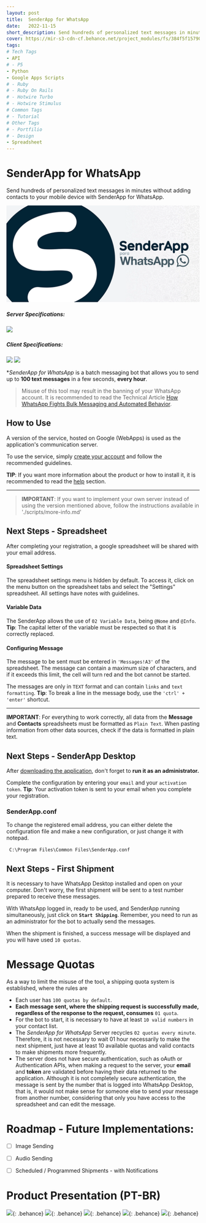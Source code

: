 ```yaml
---
layout: post
title:  SenderApp for WhatsApp
date:   2022-11-15
short_description: Send hundreds of personalized text messages in minutes without adding contacts to your mobile device with SenderApp for WhatsApp.
cover: https://mir-s3-cdn-cf.behance.net/project_modules/fs/384f5f157902067.63815a43aa8e8.png
tags:
# Tech Tags
- API
# - P5
- Python
- Google Apps Scripts
# - Ruby
# - Ruby On Rails
# - Hotwire Turbo
# - Hotwire Stimulus
# Common Tags
# - Tutorial
# Other Tags
# - Portfilio
# - Design
- Spreadsheet
---
```





# SenderApp for WhatsApp

Send hundreds of personalized text messages in minutes without adding contacts to your mobile device with SenderApp for WhatsApp.


<div>
  <img src="/assets/images/covers/all/senderapp-for-whatsapp.png" alt="" class=" w-100 img-fluid rounded-3 shadow mb-4">
</div>



##### Server Specifications:  
![](https://img.shields.io/static/v1?label=Hosted%20on&message=Google%20Apps%20Scripts%20%2F%20Google%20Cloud%20Project&color=important)

##### Client Specifications:
![](https://img.shields.io/static/v1?label=SenderApp&message=v1.1&color=blue) ![](https://img.shields.io/static/v1?label=Python&message=v.3.7&color=brightgreen)


**SenderApp for WhatsApp* is a batch messaging bot that allows you to send up to **100 text messages** in a few seconds, **every hour**.

> Misuse of this tool may result in the banning of your WhatsApp account. It is recommended to read the Technical Article [How WhatsApp Fights Bulk Messaging and Automated Behavior](https://scontent.fgpb4-1.fna.fbcdn.net/v/t39.8562-6/299842918_397263792546125_6219151513993243581_n.pdf?_nc_cat=107&ccb=1-7&_nc_sid=ae5e01&_nc_ohc=Rmmm-0GP-bIAX_2WITo&_nc_ht=scontent.fgpb4-1.fna&oh=00_AfCAG5ZpQQEYz8hy2L-Ca2bHU8bU3jwmRYomsLcgehQ8og&oe=636A5C8A).

## How to Use

A version of the service, hosted on Google (WebApps) is used as the application's communication server.

To use the service, simply [create your account](https://script.google.com/macros/s/AKfycbyyVrXZ2nmgwuPBcrrL2OWQWVbLKf_PkVWNIXT_kZ4UAgkhk0HrGxm7MgvxVtMx9PePjg/exec?a=r) and follow the recommended guidelines.

**TIP**: If you want more information about the product or how to install it, it is recommended to read the [help](https://script.google.com/macros/s/AKfycbyyVrXZ2nmgwuPBcrrL2OWQWVbLKf_PkVWNIXT_kZ4UAgkhk0HrGxm7MgvxVtMx9PePjg/exec?a=h) section.

---

> **IMPORTANT**: If you want to implement your own server instead of using the version mentioned above, follow the instructions available in './scripts/more-info.md'

## Next Steps - Spreadsheet

After completing your registration, a google spreadsheet will be shared with your email address.

#### Spreadsheet Settings
The spreadsheet settings menu is hidden by default. To access it, click on the menu button on the spreadsheet tabs and select the "Settings" spreadsheet. All settings have notes with guidelines.

#### Variable Data
The SenderApp allows the use of `02 Variable Data`, being `@Nome` and `@Info`.
**Tip**: The capital letter of the variable must be respected so that it is correctly replaced.

#### Configuring Message
The message to be sent must be entered in `'Messages!A3'` of the spreadsheet.
The message can contain a maximum size of characters, and if it exceeds this limit, the cell will turn red and the bot cannot be started.

The messages are only in `TEXT` format and can contain `links` and `text formatting`.
**Tip**: To break a line in the message body, use the `'ctrl' + 'enter'` shortcut.

---

**IMPORTANT**: For everything to work correctly, all data from the **Message** and **Contacts** spreadsheets must be formatted as `Plain Text`. When pasting information from other data sources, check if the data is formatted in plain text.


 ## Next Steps - SenderApp Desktop

After [downloading the application](https://mega.nz/file/xcpnkZqb#stGI2EibhJ7b3rmou6reKFLXrxI5cpuy6v6alyDV8kU), don't forget to **run it as an administrator.**

Complete the configuration by entering your `email` and your `activation token`.
**Tip**: Your activation token is sent to your email when you complete your registration.

### SenderApp.conf
To change the registered email address, you can either delete the configuration file and make a new configuration, or just change it with notepad.

     C:\Program Files\Common Files\SenderApp.conf

## Next Steps - First Shipment

It is necessary to have WhatsApp Desktop installed and open on your computer.
Don't worry, the first shipment will be sent to a test number prepared to receive these messages.

With WhatsApp logged in, ready to be used, and SenderApp running simultaneously, just click on **`Start Shipping`**. Remember, you need to run as an administrator for the bot to actually send the messages.

When the shipment is finished, a success message will be displayed and you will have used `10 quotas`.

# Message Quotas
As a way to limit the misuse of the tool, a shipping quota system is established, where the rules are
- Each user has `100 quotas by default`.
- **Each message sent, where the shipping request is successfully made, regardless of the response to the request, consumes** `01 quota`.
- For the bot to start, it is necessary to have at least `10 valid numbers` in your contact list.
- The *SenderApp for WhatsApp* Server recycles `02 quotas every minute`. Therefore, it is not necessary to wait 01 hour necessarily to make the next shipment, just have at least 10 available quotas and valid contacts to make shipments more frequently.
- The server does not have secure authentication, such as oAuth or Authentication APIs, when making a request to the server, your **email** and **token** are validated before having their data returned to the application. Although it is not completely secure authentication, the message is sent by the number that is logged into WhatsApp Desktop, that is, it would not make sense for someone else to send your message from another number, considering that only you have access to the spreadsheet and can edit the message.


# Roadmap - Future Implementations:

 - [ ] Image Sending
 - [ ] Audio Sending
 - [ ] Scheduled / Programmed Shipments - with Notifications


# Product Presentation (PT-BR)


![](https://mir-s3-cdn-cf.behance.net/project_modules/fs/3c18ec157902067.63815a43a623d.png){: .behance}
![](https://mir-s3-cdn-cf.behance.net/project_modules/fs/4c62a7157902067.63815a43a9672.png){: .behance}
![](https://mir-s3-cdn-cf.behance.net/project_modules/fs/cd92bc157902067.63815a43a8524.png){: .behance}
![](https://mir-s3-cdn-cf.behance.net/project_modules/fs/88b3a8157902067.63815a43a7426.png){: .behance}
![](https://mir-s3-cdn-cf.behance.net/project_modules/fs/0f5063157902067.63815a43a3f17.png){: .behance}
<!-- ![](https://mir-s3-cdn-cf.behance.net/project_modules/fs/79736e157902067.63815a43a50ac.png){: .behance} -->
<!-- ![](https://mir-s3-cdn-cf.behance.net/project_modules/fs/d4837c157902067.63815a43aba5f.png){: .behance} -->